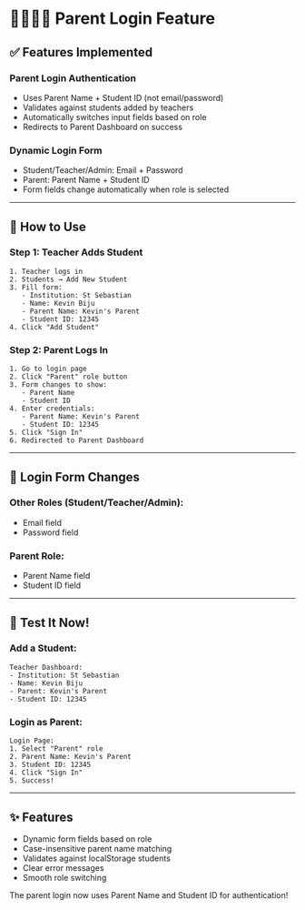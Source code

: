 # 👨‍👩‍👧‍👦 Parent Login Feature

## ✅ Features Implemented

### **Parent Login Authentication**
- Uses Parent Name + Student ID (not email/password)
- Validates against students added by teachers
- Automatically switches input fields based on role
- Redirects to Parent Dashboard on success

### **Dynamic Login Form**
- Student/Teacher/Admin: Email + Password
- Parent: Parent Name + Student ID
- Form fields change automatically when role is selected

---

## 🎯 How to Use

### **Step 1: Teacher Adds Student**
```
1. Teacher logs in
2. Students → Add New Student
3. Fill form:
   - Institution: St Sebastian
   - Name: Kevin Biju
   - Parent Name: Kevin's Parent
   - Student ID: 12345
4. Click "Add Student"
```

### **Step 2: Parent Logs In**
```
1. Go to login page
2. Click "Parent" role button
3. Form changes to show:
   - Parent Name
   - Student ID
4. Enter credentials:
   - Parent Name: Kevin's Parent
   - Student ID: 12345
5. Click "Sign In"
6. Redirected to Parent Dashboard
```

---

## 🎨 Login Form Changes

### **Other Roles (Student/Teacher/Admin):**
- Email field
- Password field

### **Parent Role:**
- Parent Name field
- Student ID field

---

## 🧪 Test It Now!

### **Add a Student:**
```
Teacher Dashboard:
- Institution: St Sebastian
- Name: Kevin Biju
- Parent: Kevin's Parent
- Student ID: 12345
```

### **Login as Parent:**
```
Login Page:
1. Select "Parent" role
2. Parent Name: Kevin's Parent
3. Student ID: 12345
4. Click "Sign In"
5. Success!
```

---

## ✨ Features

- Dynamic form fields based on role
- Case-insensitive parent name matching
- Validates against localStorage students
- Clear error messages
- Smooth role switching

The parent login now uses Parent Name and Student ID for authentication!
